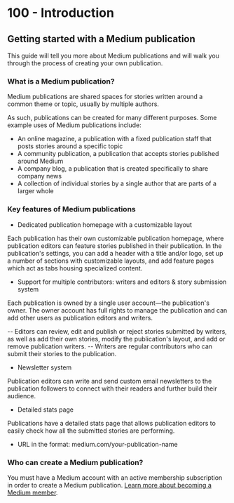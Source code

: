 # 100 - Introduction

## Getting started with a Medium publication

This guide will tell you more about Medium publications and will walk you through the process of creating your own publication.

### What is a Medium publication?

Medium publications are shared spaces for stories written around a common theme or topic, usually by multiple authors.

As such, publications can be created for many different purposes. Some example uses of Medium publications include:

- An online magazine, a publication with a fixed publication staff that posts stories around a specific topic
- A community publication, a publication that accepts stories published around Medium 
- A company blog, a publication that is created specifically to share company news
- A collection of individual stories by a single author that are parts of a larger whole

### Key features of Medium publications

- Dedicated publication homepage with a customizable layout

Each publication has their own customizable publication homepage, where publication editors can feature stories published in their publication. In the publication's settings, you can add a header with a title and/or logo, set up a number of sections with customizable layouts, and add feature pages which act as tabs housing specialized content.

- Support for multiple contributors: writers and editors & story submission system

Each publication is owned by a single user account—the publication's owner. The owner account has full rights to manage the publication and can add other users as publication editors and writers.

-- Editors can review, edit and publish or reject stories submitted by writers, as well as add their own stories, modify the publication's layout, and add or remove publication writers.
-- Writers are regular contributors who can submit their stories to the publication.

- Newsletter system

Publication editors can write and send custom email newsletters to the publication followers to connect with their readers and further build their audience.

- Detailed stats page

Publications have a detailed stats page that allows publication editors to easily check how all the submitted stories are performing.

- URL in the format: medium.com/your-publication-name

### Who can create a Medium publication?

You must have a Medium account with an active membership subscription in order to create a Medium publication. [Learn more about becoming a Medium member](https://help.medium.com/hc/en-us/articles/115004545567).
